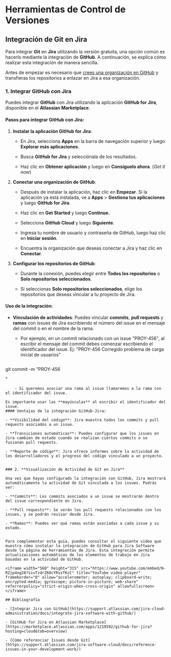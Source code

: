 # Herramientas de Control de Versiones

## Integración de Git en Jira

Para integrar **Git** en **Jira** utilizando la versión gratuita, una opción común es hacerlo mediante la integración de **GitHub**. A continuación, se explica cómo realizar esta integración de manera sencilla.

Antes de empezar es necesario que [crees una organización en GitHub](organizacion.github.md) y transfieras los repositorios a enlazar en Jira a esa organización.

### 1. **Integrar GitHub con Jira**

Puedes integrar **GitHub** con Jira utilizando la aplicación **GitHub for Jira**, disponible en el **Atlassian Marketplace**.

#### Pasos para integrar GitHub con Jira:

1. **Instalar la aplicación GitHub for Jira**:
    
    - En Jira, selecciona **Apps** en la barra de navegación superior y luego **Explorar más aplicaciones**.
        
    - Busca **GitHub for Jira** y selecciónala de los resultados.
        
    - Haz clic en **Obtener aplicación** y luego en **Consíguelo ahora**. (*Get it now*)
        
2. **Conectar una organización de GitHub**:
    
    - Después de instalar la aplicación, haz clic en **Empezar**. Si la aplicación ya está instalada, ve a **Apps** > **Gestiona tus aplicaciones** y luego **GitHub for Jira**.
        
    - Haz clic en **Get Started** y luego **Continue.**
        
    - Selecciona **GitHub Cloud** y luego **Siguiente**.
        
    - Ingresa tu nombre de usuario y contraseña de GitHub, luego haz clic en **Iniciar sesión**.
        
    - Encuentra la organización que deseas conectar a Jira y haz clic en **Conectar**.
        
3. **Configurar los repositorios de GitHub**:
    
    - Durante la conexión, puedes elegir entre **Todos los repositorios** o **Solo repositorios seleccionados**.
        
    - Si seleccionas **Solo repositorios seleccionados**, elige los repositorios que deseas vincular a tu proyecto de Jira.
        

#### Uso de la integración:

- **Vinculación de actividades**: Puedes vincular **commits**, **pull requests** y **ramas** con issues de Jira escribiendo el número del issue en el mensaje del commit o en el nombre de la rama.
    
    - Por ejemplo, en un commit relacionado con un issue "PROY-456", al escribir el mensaje del commit debes comenzar escribiendo el identificador del issue. Ej: "PROY-456 Corregido problema de carga inicial de usuarios"
    ```sh
git commit -m "PROY-456 <summary of commit>"
```
    - Si queremos asociar una rama al issue llamaremos a la rama con el identificador del issue.

Es importante usar las **mayúsculas** al escribir el identificador del issue.
#### Ventajas de la integración GitHub-Jira:

- **Visibilidad del código**: Jira muestra todos los commits y pull requests asociados a un issue.
    
- **Transiciones automáticas**: Puedes configurar que los issues en Jira cambien de estado cuando se realizan ciertos commits o se fusionan pull requests.
    
- **Reporte de código**: Jira ofrece informes sobre la actividad de los desarrolladores y el progreso del código vinculado a un proyecto.
    

### 2. **Visualización de Actividad de Git en Jira**

Una vez que hayas configurado la integración con GitHub, Jira mostrará automáticamente la actividad de Git vinculada a los issues. Podrás ver:

- **Commits**: Los commits asociados a un issue se mostrarán dentro del issue correspondiente en Jira.
    
- **Pull requests**: Se verán los pull requests relacionados con los issues, y se podrán revisar desde Jira.
    
- **Ramas**: Puedes ver qué ramas están asociadas a cada issue y su estado.
    

Para complementar esta guía, puedes consultar el siguiente video que muestra cómo instalar la integración de GitHub para Jira Software desde la página de herramientas de Jira. Esta integración permite actualizaciones automáticas de los elementos de trabajo en Jira basadas en la actividad de GitHub.

<iframe width="560" height="315" src="https://www.youtube.com/embed/N-RZjp4og28?si=TzdrZ60cYRvzfKzC" title="YouTube video player" frameborder="0" allow="accelerometer; autoplay; clipboard-write; encrypted-media; gyroscope; picture-in-picture; web-share" referrerpolicy="strict-origin-when-cross-origin" allowfullscreen></iframe>

## Bibliografía

- [Integrar Jira con GitHub](https://support.atlassian.com/jira-cloud-administration/docs/integrate-jira-software-with-github/)
    
- [GitHub for Jira en Atlassian Marketplace](https://marketplace.atlassian.com/apps/1219592/github-for-jira?hosting=cloud&tab=overview)
    
- [Cómo referenciar Issues desde Git](https://support.atlassian.com/jira-software-cloud/docs/reference-issues-in-your-development-work/)

